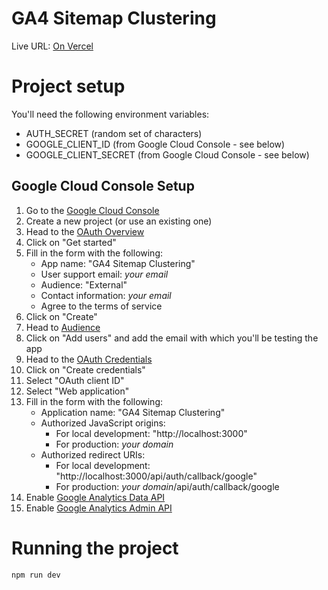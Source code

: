 # GA4 Sitemap Clustering

Live URL: [On Vercel](https://ga4-sitemap.vercel.app/)

# Project setup

You'll need the following environment variables:

- AUTH_SECRET (random set of characters)
- GOOGLE_CLIENT_ID (from Google Cloud Console - see below)
- GOOGLE_CLIENT_SECRET (from Google Cloud Console - see below)

## Google Cloud Console Setup

1. Go to the [Google Cloud Console](https://console.cloud.google.com/)
2. Create a new project (or use an existing one)
3. Head to the [OAuth Overview](https://console.cloud.google.com/auth/overview)
4. Click on "Get started"
5. Fill in the form with the following:
   - App name: "GA4 Sitemap Clustering"
   - User support email: _your email_
   - Audience: "External"
   - Contact information: _your email_
   - Agree to the terms of service
6. Click on "Create"
7. Head to [Audience](https://console.cloud.google.com/auth/audience)
8. Click on "Add users" and add the email with which you'll be testing the app
9. Head to the [OAuth Credentials](https://console.cloud.google.com/apis/credentials)
10. Click on "Create credentials"
11. Select "OAuth client ID"
12. Select "Web application"
13. Fill in the form with the following:
    - Application name: "GA4 Sitemap Clustering"
    - Authorized JavaScript origins:
      - For local development: "http://localhost:3000"
      - For production: _your domain_
    - Authorized redirect URIs:
      - For local development: "http://localhost:3000/api/auth/callback/google"
      - For production: _your domain_/api/auth/callback/google
14. Enable [Google Analytics Data API](https://console.cloud.google.com/marketplace/product/google/analyticsdata.googleapis.com)
15. Enable [Google Analytics Admin API](https://console.cloud.google.com/marketplace/product/google/analyticsadmin.googleapis.com)

# Running the project

```bash
npm run dev
```
